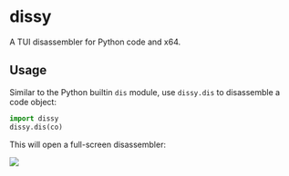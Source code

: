 # dissy

A TUI disassembler for Python code and x64.

## Usage

Similar to the Python builtin `dis` module, use `dissy.dis` to disassemble a code object:

```python
import dissy
dissy.dis(co)
```

This will open a full-screen disassembler:

![](screenshot.jpg)
